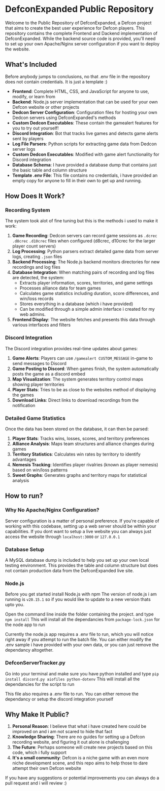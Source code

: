 # DefconExpanded Public Repository

Welcome to the Public Repository of DefconExpanded, a Defcon project that aims to create the best user experience for Defcon players.
This repository contains the complete Frontend and Dackend implementation of DefconExpanded. While the backend source code is provided, you'll need to set up your own Apache/Nginx server configuration if you want to deploy the website.

## What's Included
Before anybody jumps to conclusions, no that .env file in the repository does not contain credentials. It is just a template :)

- **Frontend**: Complete HTML, CSS, and JavaScript for anyone to use, modify, or learn from
- **Backend**: Node.js server implementation that can be used for your own Defcon website or other projects
- **Dedcon Server Configuration**: Configuration files for hosting your own Dedcon servers using DefconExpanded's methods
- **Custom Dedcon Executables**: These contain the gamealert features for you to try out yourself!
- **Discord Integration**: Bot that tracks live games and detects game alerts sent by players
- **Log File Parsers**: Python scripts for extracting game data from Dedcon server logs
- **Custom Dedcon Executables**: Modified with game alert functionality for Discord integration
- **Database Schema**: I have provided a database dump that contains just the basic table and column structure
- **Template .env File**: This file contains no credentials, i have provided an empty copy for anyone to fill in their own to get up and running.

## How Does It Work?

### Recording System
The system took alot of fine tuning but this is the methods i used to make it work:

1. **Game Recording**: Dedcon servers can record game sessions as `.dcrec` `.d8crec` `.d10crec` files when configured (d8crec, d10crec for the larger player count servers)
2. **Log Processing**: Python parsers extract detailed game data from server logs, creating `.json` files
3. **Backend Processing**: The Node.js backend monitors directories for new recordings and log files
4. **Database Integration**: When matching pairs of recording and log files are detected, the system:
   - Extracts player information, scores, territories, and game settings
   - Processes alliance data for team games
   - Calculates game statistics including duration, score differences, and win/loss records
   - Stores everything in a database (which i have provided)
   - Can be modified through a simple admin interface i created for my web admins.
5. **Frontend Display**: The website fetches and presents this data through various interfaces and filters

### Discord Integration
The Discord integration provides real-time updates about games:

1. **Game Alerts**: Players can use `/gamealert CUSTOM_MESSAGE` in-game to send messages to Discord
2. **Game Posting to Discord**: When games finish, the system automatically posts the game as a discord embed
3. **Map Visualization**: The system generates territory control maps showing player territories
4. **Player Stats**: Tries to be as close to the websites method of displaying the games
5. **Download Links**: Direct links to download recordings from the notification

### Detailed Game Statistics
Once the data has been stored on the database, it can then be parsed:

1. **Player Stats**: Tracks wins, losses, scores, and territory preferences
2. **Alliance Analysis**: Maps team structures and alliance changes during games
3. **Territory Statistics**: Calculates win rates by territory to identify advantages
4. **Nemesis Tracking**: Identifies player rivalries (known as player nemesis) based on win/loss patterns
5. **Sweet Graphs**: Generates graphs and territory maps for statistical analysis

## How to run?

### Why No Apache/Nginx Configuration?

Server configuration is a matter of personal preference. If you're capable of working with this codebase, setting up a web server should be within your capabilities.
If you dont want to setup a live website you can always just access the website through `localhost:3000` or `127.0.0.1`

### Database Setup

A MySQL database dump is included to help you set up your own local testing environment. This provides the table and column structure but does not contain production data from the DefconExpanded live site.

### Node.js

Before you get started install Node.js with npm
The version of node.js i am running is `v20.15.1` so if you would like to update to a new version thats upto you.

Open the command line inside the folder containing the project. and type `npm install`
This will install all the dependancies from `package-lock.json` for the node app to run

Currently the node.js app requires a .env file to run, which you will notice right away if you attempt to run the batch file. You can either modify the .env sample i have provided with your own data,
or you can just remove the dependancy altogether.

### DefconServerTracker.py

Go into your terminal and make sure you have python installed and type `pip install discord.py aiofiles python-dotenv`
This will install all the dependancies for the script to run

This file also requires a .env file to run. You can either remove the dependancy or setup the discord integration yourself

## Why Make It Public?

1. **Personal Reason**: I believe that what i have created here could be improved on and i am not scared to hide that fact
2. **Knowledge Sharing**: There are no guides for setting up a Defcon recording website, and figuring it out alone is challenging
3. **The Future**: Perhaps someone will create new projects based on this code, which i fully support
4. **It's a small community**: Defcon is a niche game with an even more niche development scene, and this repo aims to help those to dare attempt their own Defcon website

If you have any suggestions or potential improvements you can always do a pull request and i will review :)
